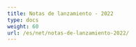 ```yaml
---
title: Notas de lanzamiento - 2022
type: docs
weight: 60
url: /es/net/notas-de-lanzamiento-2022/
---
```

